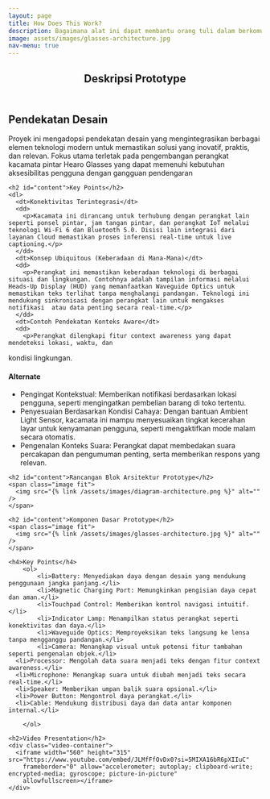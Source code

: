 ```yaml
---
layout: page
title: How Does This Work?
description: Bagaimana alat ini dapat membantu orang tuli dalam berkomunikasi 
image: assets/images/glasses-architecture.jpg
nav-menu: true
---
```


<!-- Main -->
<div id="main" class="alt">

<section id="one">
  <div class="inner">
    <header class="major">
      <h1>Deskripsi Prototype</h1>
    </header>
    <h2 id="content">Pendekatan Desain</h2>
    Proyek ini mengadopsi pendekatan desain yang mengintegrasikan berbagai elemen teknologi modern untuk memastikan solusi yang inovatif, praktis, dan relevan. Fokus utama terletak pada pengembangan perangkat kacamata pintar Hearo Glasses yang dapat memenuhi kebutuhan aksesibilitas pengguna dengan gangguan pendengaran

    <h2 id="content">Key Points</h2>
    <dl>
      <dt>Konektivitas Terintegrasi</dt>
      <dd>
        <p>Kacamata ini dirancang untuk terhubung dengan perangkat lain seperti ponsel pintar, jam tangan pintar, dan perangkat IoT melalui teknologi Wi-Fi 6 dan Bluetooth 5.0. Disisi lain integrasi dari layanan Cloud memastikan proses inferensi real-time untuk live captioning.</p>
      </dd>
      <dt>Konsep Ubiquitous (Keberadaan di Mana-Mana)</dt>
      <dd>
        <p>Perangkat ini memastikan keberadaan teknologi di berbagai situasi dan lingkungan. Contohnya adalah tampilan informasi melalui Heads-Up Display (HUD) yang memanfaatkan Waveguide Optics untuk memastikan teks terlihat tanpa menghalangi pandangan. Teknologi ini mendukung sinkronisasi dengan perangkat lain untuk mengakses notifikasi  atau data penting secara real-time.</p>
      </dd>
      <dt>Contoh Pendekatan Konteks Aware</dt>
      <dd>
        <p>Perangkat dilengkapi fitur context awareness yang dapat mendeteksi lokasi, waktu, dan
kondisi lingkungan.</p>
      <h4>Alternate</h4>
      <ul class="alt">
        <li>Pengingat Kontekstual: Memberikan notifikasi berdasarkan lokasi pengguna, seperti
mengingatkan pembelian barang di toko tertentu.</li>
        <li>Penyesuaian Berdasarkan Kondisi Cahaya: Dengan bantuan Ambient Light
Sensor, kacamata ini mampu menyesuaikan tingkat kecerahan layar untuk kenyamanan
pengguna, seperti mengaktifkan mode malam secara otomatis.</li>
        <li>Pengenalan Konteks Suara: Perangkat dapat membedakan suara percakapan dan
pengumuman penting, serta memberikan respons yang relevan.</li>
      </ul>
      </dd>
    </dl>

    <h2 id="content">Rancangan Blok Arsitektur Prototype</h2>
    <span class="image fit">
      <img src="{% link /assets/images/diagram-architecture.png %}" alt="" />
    </span>

    <h2 id="content">Komponen Dasar Prototype</h2>
    <span class="image fit">
      <img src="{% link /assets/images/glasses-architecture.jpg %}" alt="" />
    </span>
    
    <h4>Key Points</h4>
		<ol>
			<li>Battery: Menyediakan daya dengan desain yang mendukung penggunaan jangka panjang.</li>
			<li>Magnetic Charging Port: Memungkinkan pengisian daya cepat dan aman.</li>
			<li>Touchpad Control: Memberikan kontrol navigasi intuitif.</li>
			<li>Indicator Lamp: Menampilkan status perangkat seperti konektivitas dan daya.</li>
			<li>Waveguide Optics: Memproyeksikan teks langsung ke lensa tanpa mengganggu pandangan.</li>
			<li>Camera: Menangkap visual untuk potensi fitur tambahan seperti pengenalan objek.</li>
      <li>Processor: Mengolah data suara menjadi teks dengan fitur context awareness.</li>
      <li>Microphone: Menangkap suara untuk diubah menjadi teks secara real-time.</li>
      <li>Speaker: Memberikan umpan balik suara opsional.</li>
      <li>Power Button: Mengontrol daya perangkat.</li>
      <li>Cable: Mendukung distribusi daya dan data antar komponen internal.</li>

		</ol>
    
    <h2>Video Presentation</h2>
    <div class="video-container">
      <iframe width="560" height="315" src="https://www.youtube.com/embed/JLMfFfOvDx0?si=5MIXA16bR6pXIIuC"
        frameborder="0" allow="accelerometer; autoplay; clipboard-write; encrypted-media; gyroscope; picture-in-picture"
        allowfullscreen></iframe>
    </div>
  </div>
</section>
